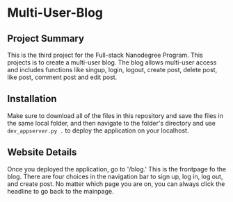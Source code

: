 # Multi-User-Blog

## Project Summary
This is the third project for the Full-stack Nanodegree Program. This projects is to create a multi-user blog. The blog allows multi-user access and includes functions like singup, login, logout, create post, delete post, like post, comment post and edit post. 

## Installation
Make sure to download all of the files in this repository and save the files in the same local folder, and then navigate to the folder's directory and use `dev_appserver.py .` to deploy the application on your localhost. 

## Website Details
Once you deployed the application, go to '/blog.' This is the frontpage fo the blog. There are four choices in the navigation bar to sign up, log in, log out, and create post. No matter which page you are on, you can always click the headline to go back to the mainpage. 
